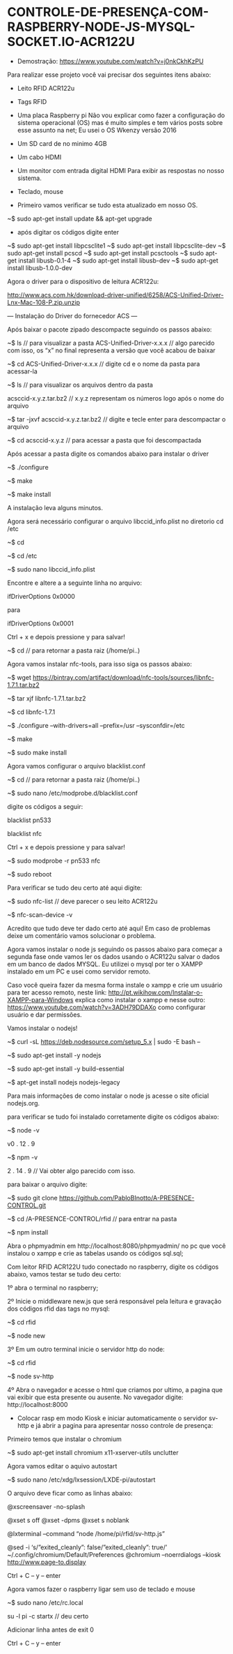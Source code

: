 # CONTROLE-DE-PRESENÇA-COM-RASPBERRY-NODE-JS-MYSQL-SOCKET.IO-ACR122U

* Demostração: https://www.youtube.com/watch?v=j0nkCkhKzPU

Para realizar esse projeto você vai precisar dos seguintes itens abaixo:
* Leito RFID ACR122u
* Tags RFID
* Uma placa Raspberry pi
Não vou explicar como fazer a configuração do sistema operacional (OS) mas é muito simples e tem vários posts sobre esse assunto na net; Eu usei o OS Wkenzy versão 2016
* Um SD card de no minimo 4GB
* Um cabo HDMI
* Um monitor com entrada digital HDMI
Para exibir  as respostas no nosso sistema.
* Teclado, mouse

* Primeiro vamos verificar se tudo esta atualizado em nosso OS.

~$ sudo apt-get install update && apt-get upgrade

* após digitar os códigos digite enter

~$ sudo apt-get install libpcsclite1
~$ sudo apt-get install libpcsclite-dev
~$ sudo apt-get install pcscd
~$ sudo apt-get install pcsctools
~$ sudo apt-get install libusb-0.1-4
~$ sudo apt-get install libusb-dev
~$ sudo apt-get install libusb-1.0.0-dev

Agora o driver para o dispositivo de leitura ACR122u:

http://www.acs.com.hk/download-driver-unified/6258/ACS-Unified-Driver-Lnx-Mac-108-P.zip.unzip

— Instalação do Driver do fornecedor ACS —

Após baixar o pacote zipado descompacte seguindo os passos abaixo:

~$ ls // para visualizar a pasta ACS-Unified-Driver-x.x.x  // algo parecido com isso, os “x” no final representa a versão que você acabou de baixar

~$ cd ACS-Unified-Driver-x.x.x  // digite cd e o nome da pasta para acessar-la

~$ ls // para visualizar os arquivos dentro da pasta

acsccid-x.y.z.tar.bz2 // x.y.z representam os números logo após o nome do arquivo

~$ tar -jxvf acsccid-x.y.z.tar.bz2 // digite e tecle enter para descompactar o arquivo

~$ cd acsccid-x.y.z // para acessar a pasta que foi descompactada

Após acessar a pasta digite os comandos abaixo para instalar o driver

~$  ./configure

~$ make

~$ make install

A instalação leva alguns minutos.

Agora será necessário configurar o arquivo libccid_info.plist no diretorio cd /etc

~$ cd

~$ cd /etc

~$ sudo nano libccid_info.plist

Encontre e altere a a seguinte linha no arquivo:

<key>ifDriverOptions</key>
<string>0x0000</string>

para

<key>ifDriverOptions</key>
<string>0x0001</string>

Ctrl + x e depois pressione y para salvar!

~$ cd // para retornar a pasta raiz (/home/pi..)

Agora vamos instalar nfc-tools, para isso siga os passos abaixo:

~$ wget https://bintray.com/artifact/download/nfc-tools/sources/libnfc-1.7.1.tar.bz2

~$ tar xjf libnfc-1.7.1.tar.bz2

~$ cd libnfc-1.7.1

~$ ./configure –with-drivers=all –prefix=/usr –sysconfdir=/etc

~$ make

~$ sudo make install

Agora vamos configurar o arquivo blacklist.conf

~$ cd // para retornar a pasta raiz (/home/pi..)

~$ sudo nano /etc/modprobe.d/blacklist.conf

digite os códigos a seguir:

blacklist pn533

blacklist nfc

Ctrl + x e depois pressione y para salvar!

~$ sudo modprobe -r pn533 nfc

~$ sudo reboot

Para verificar se tudo deu certo até aqui digite:

~$ sudo nfc-list // deve parecer o seu leito ACR122u

~$ nfc-scan-device -v

Acredito que tudo deve ter dado certo até aqui! 
Em caso de problemas deixe um comentário vamos solucionar o problema.

Agora vamos instalar o node js seguindo os passos abaixo para começar a segunda fase onde vamos ler os dados usando o ACR122u salvar o dados em um banco de dados MYSQL. 
Eu utilizei o mysql por ter o XAMPP instalado em um PC e usei como servidor remoto.

Caso você queira fazer da mesma forma instale o xampp e crie um usuário para ter acesso remoto, neste link:
http://pt.wikihow.com/Instalar-o-XAMPP-para-Windows
explica como instalar o xampp e nesse outro:
https://www.youtube.com/watch?v=3ADH79DDAXo
como configurar usuário e dar permissões.

Vamos instalar o nodejs!

~$ curl -sL https://deb.nodesource.com/setup_5.x | sudo -E bash –

~$ sudo apt-get install -y nodejs

~$ sudo apt-get install -y build-essential

~$ apt-get install nodejs nodejs-legacy

Para mais informações de como instalar o node js acesse o site oficial nodejs.org.

para verificar se tudo foi instalado corretamente digite os códigos abaixo:

~$ node -v

v0 . 12 . 9 

~$ npm -v

2 . 14 . 9 // Vai obter algo parecido com isso.

para baixar o arquivo digite:

~$ sudo git clone https://github.com/PabloBInotto/A-PRESENCE-CONTROL.git

~$ cd /A-PRESENCE-CONTROL/rfid // para entrar na pasta

~$ npm install

Abra o phpmyadmin em http://localhost:8080/phpmyadmin/ no pc que você instalou o xampp e crie as tabelas usando os códigos sql.sql;

Com leitor RFID ACR122U tudo conectado no raspberry, digite os códigos abaixo, vamos testar se tudo deu certo:

1º abra o terminal no raspberry;

2º  Inicie o middleware new.js que será responsável pela leitura e gravação dos códigos rfid das tags no mysql:

~$ cd rfid

~$ node new

3º Em um outro terminal inicie o servidor http do node:

~$ cd rfid

~$ node sv-http

 4º Abra o navegador e acesse  o html que criamos por ultimo, a pagina que vai exibir que esta presente ou ausente. No vavegador digite: http://localhost:8000

* Colocar rasp em modo Kiosk e iniciar automaticamente o servidor sv-http e já abrir a pagina para apresentar nosso controle de presença:

Primeiro temos que instalar o chromium

~$ sudo apt-get install chromium x11-xserver-utils unclutter

Agora vamos editar o aquivo autostart

~$ sudo nano /etc/xdg/lxsession/LXDE-pi/autostart

O arquivo deve ficar como as linhas abaixo:

@xscreensaver -no-splash

@xset s off
@xset -dpms
@xset s noblank

@lxterminal –command “node /home/pi/rfid/sv-http.js”

@sed -i ‘s/”exited_cleanly”: false/”exited_cleanly”: true/’ ~/.config/chromium/Default/Preferences
@chromium –noerrdialogs –kiosk http://www.page-to.display

Ctrl + C  – y  – enter

Agora vamos fazer o raspberry ligar sem uso de teclado e mouse

~$ sudo nano /etc/rc.local

su -l pi -c startx // deu certo

Adicionar linha antes de exit 0

Ctrl + C  – y  – enter

